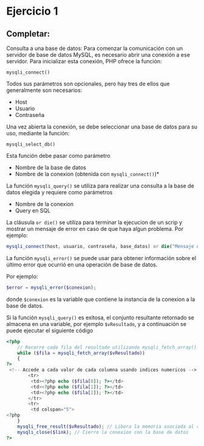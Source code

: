 # Ejercicio 1
## Completar:
Consulta a una base de datos: Para comenzar la comunicación con un servidor de base de datos MySQL, es necesario abrir una conexión a ese servidor. Para inicializar esta conexión, PHP ofrece la función:

`mysqli_connect()` 


Todos sus parámetros son opcionales, pero hay tres de ellos que generalmente son necesarios:
- Host
- Usuario
- Contraseña 

Una vez abierta la conexión, se debe seleccionar una base de datos para su uso, mediante la función:

`mysqli_select_db()`

Esta función debe pasar como parámetro
- Nombre de la base de datos 
- Nombre de la conexion (obtenida con `mysqli_connect()`)*

La función `mysqli_query()` se utiliza para realizar una consulta a la base de datos elegida y 
requiere como parámetros
- Nombre de la conexion 
- Query en SQL

La cláusula `or die()` se utiliza para terminar la ejecucion de un scrip y mostrar un mensaje de error en caso de que haya algun problema. Por ejemplo:
```php
mysqli_connect(host, usuario, contraseña, base_datos) or die("Mensaje de error");
````

La función `mysqli_error()` se puede usar para obtener información sobre el último error que  ocurrió en una operación de base de datos.

Por ejemplo:
```php
$error = mysqli_error($conexion);
```
donde `$conexion` es la variable que contiene la instancia de la conexion a la base de datos.

Si la función `mysqli_query()` es exitosa, el conjunto resultante retornado se almacena en una variable, por ejemplo `$vResultado`, y a continuación se puede ejecutar el siguiente código

```php
<?php
    // Recorre cada fila del resultado utilizando mysqli_fetch_array()
    while ($fila = mysqli_fetch_array($vResultado))
    {
?>
 <!-- Accede a cada valor de cada columna usando indices numericos -->
        <tr> 
         <td><?php echo ($fila[0]); ?></td>
         <td><?php echo ($fila[1]); ?></td>
         <td><?php echo ($fila[2]); ?></td>
        </tr>
        <tr>
         <td colspan="5">
<?php
    }
    mysqli_free_result($vResultado); // Libera la memoria asociada al resultado
    mysqli_close($link); // Cierro la conexion con la base de datos
?>
```